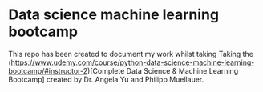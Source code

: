 # Data science machine learning bootcamp

This repo has been created to document my work whilst taking Taking the (https://www.udemy.com/course/python-data-science-machine-learning-bootcamp/#instructor-2)[Complete Data Science & Machine Learning Bootcamp] created by Dr. Angela Yu and Philipp Muellauer. 
